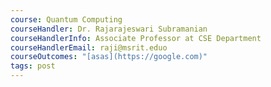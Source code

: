 ```yaml
---
course: Quantum Computing
courseHandler: Dr. Rajarajeswari Subramanian
courseHandlerInfo: Associate Professor at CSE Department
courseHandlerEmail: raji@msrit.eduo
courseOutcomes: "[asas](https://google.com)"
tags: post
---
```


